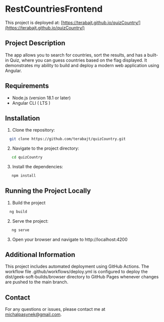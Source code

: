 # RestCountriesFrontend
This project is deployed at: [https://terabajt.github.io/quizCountry/](https://terabajt.github.io/quizCountry/)

## Project Description
The app allows you to search for countries, sort the results, and has a built-in Quiz, where you can guess countries based on the flag displayed. It demonstrates my ability to build and deploy a modern web application using Angular.

## Requirements
- Node.js (version 18.1 or later)
- Angular CLI ( LTS )

## Installation
1. Clone the repository:
```bash
  git clone https://github.com/terabajt/quizCountry.git
```
2. Navigate to the project directory:
```bash
   cd quizCountry
```
3. Install the dependencies:
```bash
   npm install
```
## Running the Project Locally

1. Build the project
```bash
  ng build
```
2. Serve the project:
```bash
   ng serve
```
3. Open your browser and navigate to http://localhost:4200

## Additional Information
This project includes automated deployment using GitHub Actions. The workflow file .github/workflows/deploy.yml is configured to deploy the dist/geek-soft-builds/browser directory to GitHub Pages whenever changes are pushed to the main branch.

## Contact
For any questions or issues, please contact me at michalpasynek@gmail.com.
